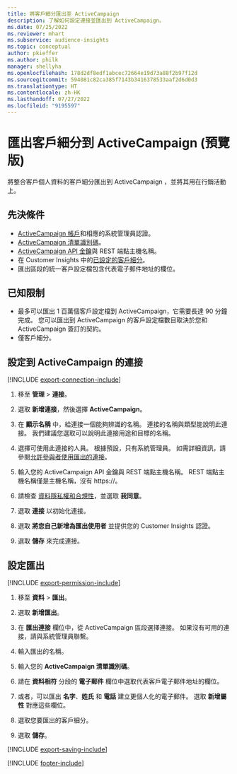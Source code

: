```yaml
---
title: 將客戶細分匯出至 ActiveCampaign
description: 了解如何設定連接並匯出到 ActiveCampaign。
ms.date: 07/25/2022
ms.reviewer: mhart
ms.subservice: audience-insights
ms.topic: conceptual
author: pkieffer
ms.author: philk
manager: shellyha
ms.openlocfilehash: 178d2df8edf1abcec72664e19d73a88f2b97f12d
ms.sourcegitcommit: 594081c82ca385f7143b3416378533aaf2d6d0d3
ms.translationtype: HT
ms.contentlocale: zh-HK
ms.lasthandoff: 07/27/2022
ms.locfileid: "9195597"
---
```

# <a name="export-segments-to-activecampaign-preview"></a>匯出客戶細分到 ActiveCampaign (預覽版)

將整合客戶個人資料的客戶細分匯出到 ActiveCampaign ，並將其用在行銷活動上。

## <a name="prerequisites"></a>先決條件

- [ActiveCampaign 帳戶](https://www.activecampaign.com/)和相應的系統管理員認證。
- [ActiveCampaign 清單識別碼](https://help.activecampaign.com/hc/articles/360000030559-How-to-create-a-list-in-ActiveCampaign)。
- [ActiveCampaign API 金鑰](https://help.activecampaign.com/hc/articles/207317590-Getting-started-with-the-API#how-to-obtain-your-activecampaign-api-url-and-key)與 REST 端點主機名稱。
- 在 Customer Insights 中的[已設定的客戶細分](segments.md)。
- 匯出區段的統一客戶設定檔包含代表電子郵件地址的欄位。

## <a name="known-limitations"></a>已知限制

- 最多可以匯出 1 百萬個客戶設定檔到 ActiveCampaign，它需要長達 90 分鐘完成。 您可以匯出到 ActiveCampaign 的客戶設定檔數目取決於您和 ActiveCampaign 簽訂的契約。
- 僅客戶細分。

## <a name="set-up-connection-to-activecampaign"></a>設定到 ActiveCampaign 的連接

[!INCLUDE [export-connection-include](includes/export-connection-admn.md)]

1. 移至 **管理** > **連接**。

1. 選取 **新增連接**，然後選擇 **ActiveCampaign**。

1. 在 **顯示名稱** 中，給連接一個能夠辨識的名稱。 連接的名稱與類型能說明此連接。 我們建議您選取可以說明此連接用途和目標的名稱。

1. 選擇可使用此連接的人員。 根據預設，只有系統管理員。 如需詳細資訊，請參閱[允許參與者使用匯出的連接](connections.md#allow-contributors-to-use-a-connection-for-exports)。

1. 輸入您的 ActiveCampaign API 金鑰與 REST 端點主機名稱。 REST 端點主機名稱僅是主機名稱，沒有 https://。

1. 請檢查 [資料隱私權和合規性](connections.md#data-privacy-and-compliance)，並選取 **我同意**。

1. 選取 **連接** 以初始化連接。

1. 選取 **將您自己新增為匯出使用者** 並提供您的 Customer Insights 認證。

1. 選取 **儲存** 來完成連接。

## <a name="configure-an-export"></a>設定匯出

[!INCLUDE [export-permission-include](includes/export-permission.md)]

1. 移至 **資料** > **匯出**。

1. 選取 **新增匯出**。

1. 在 **匯出連接** 欄位中，從 ActiveCampaign 區段選擇連接。 如果沒有可用的連接，請與系統管理員聯繫。

1. 輸入匯出的名稱。

1. 輸入您的 **ActiveCampaign 清單識別碼**。

1. 請在 **資料相符** 分段的 **電子郵件** 欄位中選取代表客戶電子郵件地址的欄位。

1. 或者，可以匯出 **名字**、**姓氏** 和 **電話** 建立更個人化的電子郵件。 選取 **新增屬性** 對應這些欄位。

1. 選取您要匯出的客戶細分。

1. 選取 **儲存**。

[!INCLUDE [export-saving-include](includes/export-saving.md)]

[!INCLUDE [footer-include](includes/footer-banner.md)]
